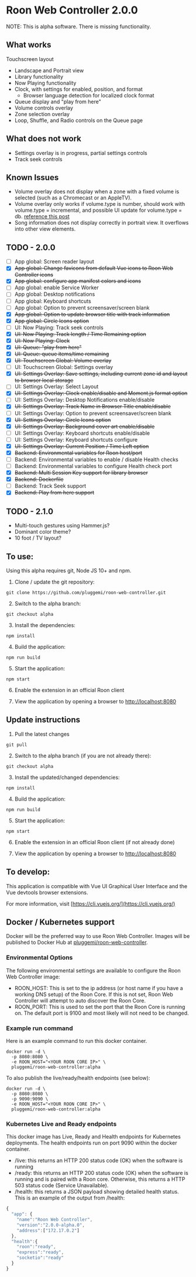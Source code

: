 # Roon Web Controller 2.0.0

NOTE: This is alpha software. There is missing functionality.

## What works

Touchscreen layout

- Landscape and Portrait view
- Library functionality
- Now Playing functionality
- Clock, with settings for enabled, position, and format
  - Browser language detection for localized clock format
- Queue display and "play from here"
- Volume controls overlay
- Zone selection overlay
- Loop, Shuffle, and Radio controls on the Queue page

## What does not work

- Settings overlay is in progress, partial settings controls
- Track seek controls

## Known Issues
- Volume overlay does not display when a zone with a fixed volume is selected (such as a Chromecast or an AppleTV).
- Volume overlay only works if volume.type is number, should work with volume.type = incremental, and possible UI update for volume.type = db. [reference this post](https://community.roonlabs.com/t/roon-extension-roon-web-controller-v1-2-0/28412/362?u=mike_plugge)
- Song information does not display correctly in portrait view.  It overflows into other view elements.

## TODO - 2.0.0

- [ ] App global: Screen reader layout
- [x] ~~App global: Change favicons from default Vue icons to Roon Web Controller icons~~
- [x] ~~App global: configure app manifest colors and icons~~
- [ ] App global: enable Service Worker
- [ ] App global: Desktop notifications
- [ ] App global: Keyboard shortcuts
- [ ] App global: Option to prevent screensaver/screen blank
- [x] ~~App global: Option to update browser title with track information~~
- [x] ~~App global: Circle Icons option~~
- [ ] UI: Now Playing: Track seek controls
- [x] ~~UI: Now Playing: Track length / Time Remaining option~~
- [x] ~~UI: Now Playing: Clock~~
- [x] ~~UI: Queue: "play from here"~~
- [x] ~~UI: Queue: queue items/time remaining~~
- [x] ~~UI: Touchscreen Global: Volume overlay~~
- [ ] UI: Touchscreen Global: Settings overlay
- [x] ~~UI: Settings Overlay: Save settings, including current zone id and layout to browser local storage~~
- [ ] UI: Settings Overlay: Select Layout
- [x] ~~UI: Settings Overlay: Clock enable/disable and Moment.js format option~~
- [ ] UI: Settings Overlay: Desktop Notifications enable/disable
- [x] ~~UI: Settings Overlay: Track Name in Browser Title enable/disable~~
- [ ] UI: Settings Overlay: Option to prevent screensaver/screen blank
- [x] ~~UI: Settings Overlay: Circle Icons option~~
- [x] ~~UI: Settings Overlay: Background cover art enable/disable~~
- [ ] UI: Settings Overlay: Keyboard shortcuts enable/disable
- [ ] UI: Settings Overlay: Keyboard shortcuts configure
- [x] ~~UI: Settings Overlay: Current Position / Time Left option~~
- [x] ~~Backend: Environmental variables for Roon host/port~~
- [ ] Backend: Environmental variables to enable / disable Health checks
- [ ] Backend: Environmental variables to configure Health check port
- [x] ~~Backend: Multi Session Key support for library browser~~
- [x] ~~Backend: Dockerfile~~
- [ ] Backend: Track Seek support
- [x] ~~Backend: Play from here support~~

## TODO - 2.1.0

- Multi-touch gestures using Hammer.js?
- Dominant color theme?
- 10 foot / TV layout?

## To use:

Using this alpha requires git, Node JS 10+ and npm.

1. Clone / update the git repository:

`git clone https://github.com/pluggemi/roon-web-controller.git`

2. Switch to the alpha branch:

`git checkout alpha`

3. Install the dependencies:

`npm install`

4. Build the application:

`npm run build`

5. Start the application:

`npm start`

6. Enable the extension in an official Roon client

7. View the application by opening a browser to [http://localhost:8080](http://localhost:8080)

## Update instructions

1. Pull the latest changes

`git pull`

2. Switch to the alpha branch (if you are not already there):

`git checkout alpha`

3. Install the updated/changed dependencies:

`npm install`

4. Build the application:

`npm run build`

5. Start the application:

`npm start`

6. Enable the extension in an official Roon client (if not already done)

7. View the application by opening a browser to [http://localhost:8080](http://localhost:8080)

## To develop:

This application is compatible with Vue UI Graphical User Interface and the Vue devtools browser extensions.

For more information, visit [https://cli.vuejs.org/](https://cli.vuejs.org/)

## Docker / Kubernetes support

Docker will be the preferred way to use Roon Web Controller. Images will be published to Docker Hub at [pluggemi/roon-web-controller](https://hub.docker.com/repository/docker/pluggemi/roon-web-controller).

### Environmental Options

The following environmental settings are available to configure the Roon Web Controller image:

- ROON_HOST: This is set to the ip address (or host name if you have a working DNS setup) of the Roon Core. If this is not set, Roon Web Controller will attempt to auto discover the Roon Core.
- ROON_PORT: This is used to set the port that the Roon Core is running on. The default port is 9100 and most likely will not need to be changed.

### Example run command

Here is an example command to run this docker container.

```
docker run -d \
  -p 8080:8080 \
  -e ROON_HOST="<YOUR ROON CORE IP>" \
  pluggemi/roon-web-controller:alpha
```

To also publish the live/ready/health endpoints (see below):

```
docker run -d \
  -p 8080:8080 \
  -p 9090:9090 \
  -e ROON_HOST="<YOUR ROON CORE IP>" \
  pluggemi/roon-web-controller:alpha
```

### Kubernetes Live and Ready endpoints

This docker image has Live, Ready and Health endpoints for Kubernetes deployments. The health endpoints run on port 9090 within the docker container.

- /live: this returns an HTTP 200 status code (OK) when the software is running
- /ready: this returns an HTTP 200 status code (OK) when the software is running and is paired with a Roon core. Otherwise, this returns a HTTP 503 status code (Service Unavailable).
- /health: this returns a JSON payload showing detailed health status. This is an example of the output from /health:

```javascript
{
  "app": {
    "name":"Roon Web Controller",
    "version":"2.0.0-alpha.0",
    "address":["172.17.0.2"]
  },
  "health":{
    "roon":"ready",
    "express":"ready",
    "socketio":"ready"
  }
}
```
